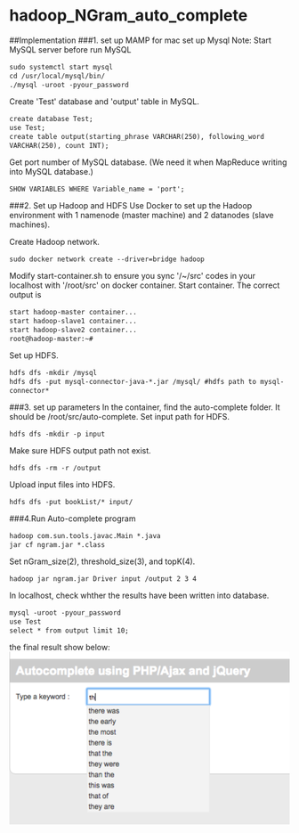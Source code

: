 # hadoop_NGram_auto_complete
##Implementation
###1. set up MAMP for mac
set up Mysql
Note: Start MySQL server before run MySQL
```
sudo systemctl start mysql
cd /usr/local/mysql/bin/
./mysql -uroot -pyour_password
```

Create 'Test' database and 'output' table in MySQL.
```
create database Test;
use Test;
create table output(starting_phrase VARCHAR(250), following_word VARCHAR(250), count INT);

```

Get port number of MySQL database. (We need it when MapReduce writing into MySQL database.)
```
SHOW VARIABLES WHERE Variable_name = 'port';
```


###2. Set up Hadoop and HDFS
Use Docker to set up the Hadoop environment with 1 namenode (master machine) and 2 datanodes (slave machines).

Create Hadoop network.
```
sudo docker network create --driver=bridge hadoop
```


Modify start-container.sh to ensure you sync '/~/src' codes in your localhost with '/root/src' on docker container.
Start container. 
The correct output is
```
start hadoop-master container...
start hadoop-slave1 container...
start hadoop-slave2 container...
root@hadoop-master:~# 
```


Set up HDFS.
```
hdfs dfs -mkdir /mysql
hdfs dfs -put mysql-connector-java-*.jar /mysql/ #hdfs path to mysql-connector*
```


###3. set up parameters
In the container, find the auto-complete folder. It should be /root/src/auto-complete. Set input path for HDFS.

```
hdfs dfs -mkdir -p input
```

Make sure HDFS output path not exist.
```
hdfs dfs -rm -r /output 
```

Upload input files into HDFS.
```
hdfs dfs -put bookList/* input/
```

###4.Run Auto-complete program

```
hadoop com.sun.tools.javac.Main *.java
jar cf ngram.jar *.class
```

Set nGram_size(2), threshold_size(3), and topK(4).
```
hadoop jar ngram.jar Driver input /output 2 3 4
```


In localhost, check whther the results have been written into database.
```
mysql -uroot -pyour_password
use Test
select * from output limit 10;
```

the final result show below:
![avatar](/web/image/screenshot.png)
